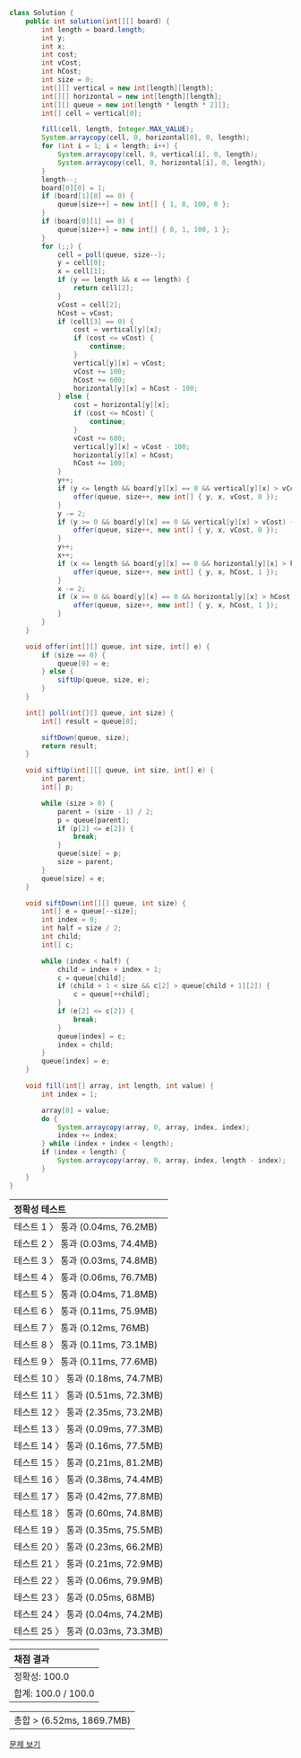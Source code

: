 ```java
class Solution {
    public int solution(int[][] board) {
        int length = board.length;
        int y;
        int x;
        int cost;
        int vCost;
        int hCost;
        int size = 0;
        int[][] vertical = new int[length][length];
        int[][] horizontal = new int[length][length];
        int[][] queue = new int[length * length * 2][];
        int[] cell = vertical[0];

        fill(cell, length, Integer.MAX_VALUE);
        System.arraycopy(cell, 0, horizontal[0], 0, length);
        for (int i = 1; i < length; i++) {
            System.arraycopy(cell, 0, vertical[i], 0, length);
            System.arraycopy(cell, 0, horizontal[i], 0, length);
        }
        length--;
        board[0][0] = 1;
        if (board[1][0] == 0) {
            queue[size++] = new int[] { 1, 0, 100, 0 };
        }
        if (board[0][1] == 0) {
            queue[size++] = new int[] { 0, 1, 100, 1 };
        }
        for (;;) {
            cell = poll(queue, size--);
            y = cell[0];
            x = cell[1];
            if (y == length && x == length) {
                return cell[2];
            }
            vCost = cell[2];
            hCost = vCost;
            if (cell[3] == 0) {
                cost = vertical[y][x];
                if (cost <= vCost) {
                    continue;
                }
                vertical[y][x] = vCost;
                vCost += 100;
                hCost += 600;
                horizontal[y][x] = hCost - 100;
            } else {
                cost = horizontal[y][x];
                if (cost <= hCost) {
                    continue;
                }
                vCost += 600;
                vertical[y][x] = vCost - 100;
                horizontal[y][x] = hCost;
                hCost += 100;
            }
            y++;
            if (y <= length && board[y][x] == 0 && vertical[y][x] > vCost) {
                offer(queue, size++, new int[] { y, x, vCost, 0 });
            }
            y -= 2;
            if (y >= 0 && board[y][x] == 0 && vertical[y][x] > vCost) {
                offer(queue, size++, new int[] { y, x, vCost, 0 });
            }
            y++;
            x++;
            if (x <= length && board[y][x] == 0 && horizontal[y][x] > hCost) {
                offer(queue, size++, new int[] { y, x, hCost, 1 });
            }
            x -= 2;
            if (x >= 0 && board[y][x] == 0 && horizontal[y][x] > hCost) {
                offer(queue, size++, new int[] { y, x, hCost, 1 });
            }
        }
    }

    void offer(int[][] queue, int size, int[] e) {
        if (size == 0) {
            queue[0] = e;
        } else {
            siftUp(queue, size, e);
        }
    }

    int[] poll(int[][] queue, int size) {
        int[] result = queue[0];

        siftDown(queue, size);
        return result;
    }

    void siftUp(int[][] queue, int size, int[] e) {
        int parent;
        int[] p;

        while (size > 0) {
            parent = (size - 1) / 2;
            p = queue[parent];
            if (p[2] <= e[2]) {
                break;
            }
            queue[size] = p;
            size = parent;
        }
        queue[size] = e;
    }

    void siftDown(int[][] queue, int size) {
        int[] e = queue[--size];
        int index = 0;
        int half = size / 2;
        int child;
        int[] c;

        while (index < half) {
            child = index + index + 1;
            c = queue[child];
            if (child + 1 < size && c[2] > queue[child + 1][2]) {
                c = queue[++child];
            }
            if (e[2] <= c[2]) {
                break;
            }
            queue[index] = c;
            index = child;
        }
        queue[index] = e;
    }

    void fill(int[] array, int length, int value) {
        int index = 1;

        array[0] = value;
        do {
            System.arraycopy(array, 0, array, index, index);
            index += index;
        } while (index + index < length);
        if (index < length) {
            System.arraycopy(array, 0, array, index, length - index);
        }
    }
}
```
 | 정확성 테스트 |
 |  :-  |
 | 테스트 1 〉 통과 (0.04ms, 76.2MB) |
 | 테스트 2 〉 통과 (0.03ms, 74.4MB) |
 | 테스트 3 〉 통과 (0.03ms, 74.8MB) |
 | 테스트 4 〉 통과 (0.06ms, 76.7MB) |
 | 테스트 5 〉 통과 (0.04ms, 71.8MB) |
 | 테스트 6 〉 통과 (0.11ms, 75.9MB) |
 | 테스트 7 〉 통과 (0.12ms, 76MB) |
 | 테스트 8 〉 통과 (0.11ms, 73.1MB) |
 | 테스트 9 〉 통과 (0.11ms, 77.6MB) |
 | 테스트 10 〉 통과 (0.18ms, 74.7MB) |
 | 테스트 11 〉 통과 (0.51ms, 72.3MB) |
 | 테스트 12 〉 통과 (2.35ms, 73.2MB) |
 | 테스트 13 〉 통과 (0.09ms, 77.3MB) |
 | 테스트 14 〉 통과 (0.16ms, 77.5MB) |
 | 테스트 15 〉 통과 (0.21ms, 81.2MB) |
 | 테스트 16 〉 통과 (0.38ms, 74.4MB) |
 | 테스트 17 〉 통과 (0.42ms, 77.8MB) |
 | 테스트 18 〉 통과 (0.60ms, 74.8MB) |
 | 테스트 19 〉 통과 (0.35ms, 75.5MB) |
 | 테스트 20 〉 통과 (0.23ms, 66.2MB) |
 | 테스트 21 〉 통과 (0.21ms, 72.9MB) |
 | 테스트 22 〉 통과 (0.06ms, 79.9MB) |
 | 테스트 23 〉 통과 (0.05ms, 68MB) |
 | 테스트 24 〉 통과 (0.04ms, 74.2MB) |
 | 테스트 25 〉 통과 (0.03ms, 73.3MB) |

 | 채점 결과 |
 | :- |
 | 정확성: 100.0 |
 | 합계: 100.0 / 100.0 |

 ||
 | :- |
 | 총합 > (6.52ms, 1869.7MB) |

[문제 보기](https://programmers.co.kr/learn/courses/30/lessons/67259?language=java)